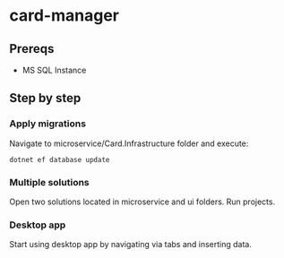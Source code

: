 # card-manager
## Prereqs
- MS SQL Instance
## Step by step
### Apply migrations
Navigate to microservice/Card.Infrastructure folder and execute:
```
dotnet ef database update
```
### Multiple solutions
Open two solutions located in microservice and ui folders.
Run projects.
### Desktop app
Start using desktop app by navigating via tabs and inserting data.
